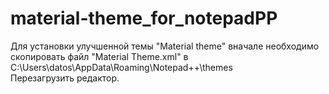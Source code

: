 # material-theme_for_notepadPP

<p>
Для установки улучшенной темы "Material theme" вначале необходимо скопировать файл "Material Theme.xml" в C:\Users\datos\AppData\Roaming\Notepad++\themes<br> Перезагрузить редактор. 
</p>
